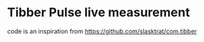 # Tibber Pulse live measurement


code is an inspiration from https://github.com/slasktrat/com.tibber